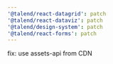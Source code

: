 ```yaml
---
'@talend/react-datagrid': patch
'@talend/react-dataviz': patch
'@talend/design-system': patch
'@talend/react-forms': patch
---
```


fix: use assets-api from CDN
